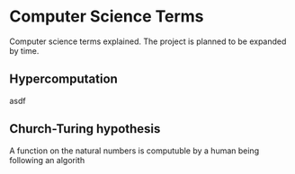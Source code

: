 # Computer Science Terms
Computer science terms explained. The project is planned to be expanded by time.


## Hypercomputation
asdf

## Church-Turing hypothesis
A function on the natural numbers is computuble by a human being following an algorith
